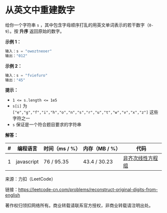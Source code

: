 # 从英文中重建数字

给你一个字符串 `s` ，其中包含字母顺序打乱的用英文单词表示的若干数字（`0-9`）。按 **升序** 返回原始的数字。

**示例 1：**

``` javascript
输入：s = "owoztneoer"
输出："012"
```

**示例 2：**

``` javascript
输入：s = "fviefuro"
输出："45"
```

**提示：**

- `1 <= s.length <= 1e5`
- `s[i]` 为 `["e","g","f","i","h","o","n","s","r","u","t","w","v","x","z"]` 这些字符之一
- `s` 保证是一个符合题目要求的字符串

**解答：**

**#**|**编程语言**|**时间（ms / %）**|**内存（MB / %）**|**代码**
--|--|--|--|--
1|javascript|76 / 95.35|43.4 / 30.23|[非齐次线性方程组](./javascript/ac_v1.js)

来源：力扣（LeetCode）

链接：https://leetcode-cn.com/problems/reconstruct-original-digits-from-english

著作权归领扣网络所有。商业转载请联系官方授权，非商业转载请注明出处。
